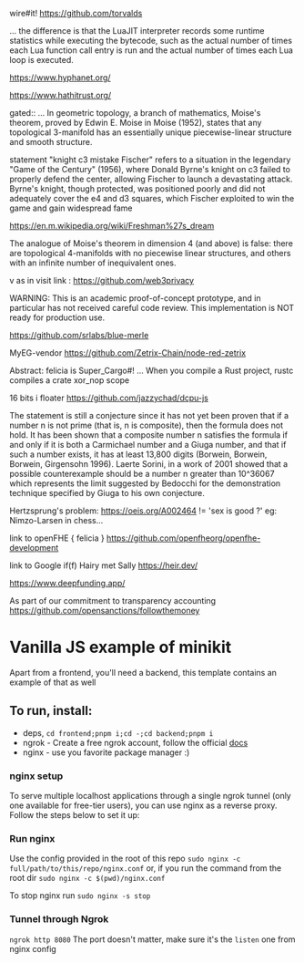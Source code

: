 wire#it!
https://github.com/torvalds

...
the difference is that the LuaJIT interpreter records some runtime statistics while executing the bytecode, such as the actual number of times each Lua function call entry is run and the actual number of times each Lua loop is executed.

https://www.hyphanet.org/

https://www.hathitrust.org/

gated::
...
In geometric topology, a branch of mathematics, Moise's theorem, proved by Edwin E. Moise in Moise (1952), states that any topological 3-manifold has an essentially unique piecewise-linear structure and smooth structure.

statement "knight c3 mistake Fischer" refers to a situation in the legendary "Game of the Century" (1956), where Donald Byrne's knight on c3 failed to properly defend the center, allowing Fischer to launch a devastating attack. Byrne's knight, though protected, was positioned poorly and did not adequately cover the e4 and d3 squares, which Fischer exploited to win the game and gain widespread fame

https://en.m.wikipedia.org/wiki/Freshman%27s_dream

The analogue of Moise's theorem in dimension 4 (and above) is false: there are topological 4-manifolds with no piecewise linear structures, and others with an infinite number of inequivalent ones.

v as in visit link :
https://github.com/web3privacy

WARNING: This is an academic proof-of-concept prototype, and in particular has not received careful code review. This implementation is NOT ready for production use.

https://github.com/srlabs/blue-merle

MyEG-vendor
https://github.com/Zetrix-Chain/node-red-zetrix

Abstract: felicia is Super_Cargo#!
...
When you compile a Rust project, rustc compiles a crate xor_nop scope

16 bits i floater
https://github.com/jazzychad/dcpu-js

The statement is still a conjecture since it has not yet been proven that if a number n is not prime (that is, n is composite), then the formula does not hold. It has been shown that a composite number n satisfies the formula if and only if it is both a Carmichael number and a Giuga number, and that if such a number exists, it has at least 13,800 digits (Borwein, Borwein, Borwein, Girgensohn 1996). Laerte Sorini, in a work of 2001 showed that a possible counterexample should be a number n greater than  10^36067 which represents the limit suggested by Bedocchi for the demonstration technique specified by Giuga to his own conjecture.

Hertzsprung's problem:
https://oeis.org/A002464
!= 'sex is good ?'
eg: Nimzo-Larsen in chess...

link to openFHE { felicia }
https://github.com/openfheorg/openfhe-development

link to Google if(f) Hairy met Sally
https://heir.dev/

https://www.deepfunding.app/

As part of our commitment to transparency accounting
https://github.com/opensanctions/followthemoney

# Vanilla JS example of minikit

Apart from a frontend, you'll need a backend, this template contains an example of that as well

## To run, install:

- deps, `cd frontend;pnpm i;cd -;cd backend;pnpm i`
- ngrok - Create a free ngrok account, follow the official [docs](https://ngrok.com/docs/getting-started/)
- nginx - use you favorite package manager :)

### nginx setup

To serve multiple localhost applications through a single ngrok tunnel (only one available for free-tier users), you can use nginx as a reverse proxy. Follow the steps below to set it up:

### Run nginx

Use the config provided in the root of this repo
`sudo nginx -c full/path/to/this/repo/nginx.conf`
or, if you run the command from the root dir
`sudo nginx -c $(pwd)/nginx.conf`

To stop nginx run `sudo nginx -s stop`

### Tunnel through Ngrok

`ngrok http 8080`
The port doesn't matter, make sure it's the `listen` one from nginx config
